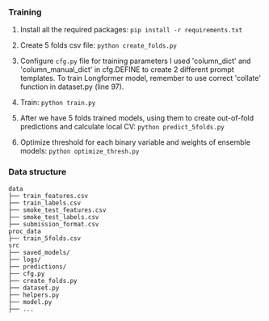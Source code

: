 ### Training
1. Install all the required packages: 
`pip install -r requirements.txt`

2. Create 5 folds csv file: 
`python create_folds.py`

3. Configure `cfg.py` file for training parameters
I used 'column_dict' and 'column_manual_dict' in cfg.DEFINE to create 2 different prompt templates.
To train Longformer model, remember to use correct 'collate' function in dataset.py (line 97).

4. Train: 
`python train.py`

5. After we have 5 folds trained models, using them to create out-of-fold predictions and calculate local CV: 
`python predict_5folds.py`

6. Optimize threshold for each binary variable and weights of ensemble models: 
`python optimize_thresh.py`

### Data structure

```
data
├── train_features.csv
├── train_labels.csv
├── smoke_test_features.csv
├── smoke_test_labels.csv
├── submission_format.csv
proc_data
├── train_5folds.csv
src
├── saved_models/
├── logs/
├── predictions/
├── cfg.py
├── create_folds.py
├── dataset.py
├── helpers.py
├── model.py
├── ...
```
